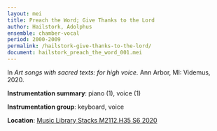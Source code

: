 ```yaml
---
layout: mei
title: Preach the Word; Give Thanks to the Lord
author: Hailstork, Adolphus
ensemble: chamber-vocal
period: 2000-2009
permalink: /hailstork-give-thanks-to-the-lord/
document: hailstork_preach_the_word_001.mei
---
```


In *Art songs with sacred texts: for high voice.* Ann Arbor, MI: Videmus, 2020.

**Instrumentation summary**: piano (1), voice (1)

**Instrumentation group**: keyboard, voice

**Location**: <a href="https://tufts.primo.exlibrisgroup.com/permalink/01TUN_INST/1kc9gia/alma991018306188503851" target="_blank">Music Library Stacks M2112.H35 S6 2020</a>